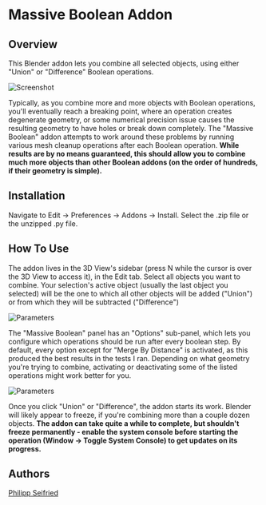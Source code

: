 # Massive Boolean Addon
## Overview
This Blender addon lets you combine all selected objects, using either "Union" or "Difference" Boolean operations.

![Screenshot](http://www.philippseifried.com/github/massive_bool_screenshot.png)

Typically, as you combine more and more objects with Boolean operations, you'll eventually reach a breaking point, where an operation creates degenerate geometry, or some numerical precision issue causes the resulting geometry to have holes or break down completely. The "Massive Boolean" addon attempts to work around these problems by running various mesh cleanup operations after each Boolean operation. 
**While results are by no means guaranteed, this should allow you to combine much more objects than other Boolean addons (on the order of hundreds, if their geometry is simple).**

## Installation
Navigate to Edit -> Preferences -> Addons -> Install. Select the .zip file or the unzipped .py file.

## How To Use
The addon lives in the 3D View's sidebar (press N while the cursor is over the 3D View to access it), in the Edit tab. Select all objects you want to combine. Your selection's active object (usually the last object you selected) will be the one to which all other objects will be added ("Union") or from which they will be subtracted ("Difference")

![Parameters](http://www.philippseifried.com/github/massive_bool_params.png)

The "Massive Boolean" panel has an "Options" sub-panel, which lets you configure which operations should be run after every boolean step. By default, every option except for "Merge By Distance" is activated, as this produced the best results in the tests I ran. Depending on what geometry you're trying to combine, activating or deactivating some of the listed operations might work better for you. 

![Parameters](http://www.philippseifried.com/github/massive_bool_console.png)

Once you click "Union" or "Difference", the addon starts its work. Blender will likely appear to freeze, if you're combining more than a couple dozen objects. **The addon can take quite a while to complete, but shouldn't freeze permanently - enable the system console before starting the operation (Window -> Toggle System Console) to get updates on its progress.**

## Authors
[Philipp Seifried](https://twitter.com/PhilippSeifried)

